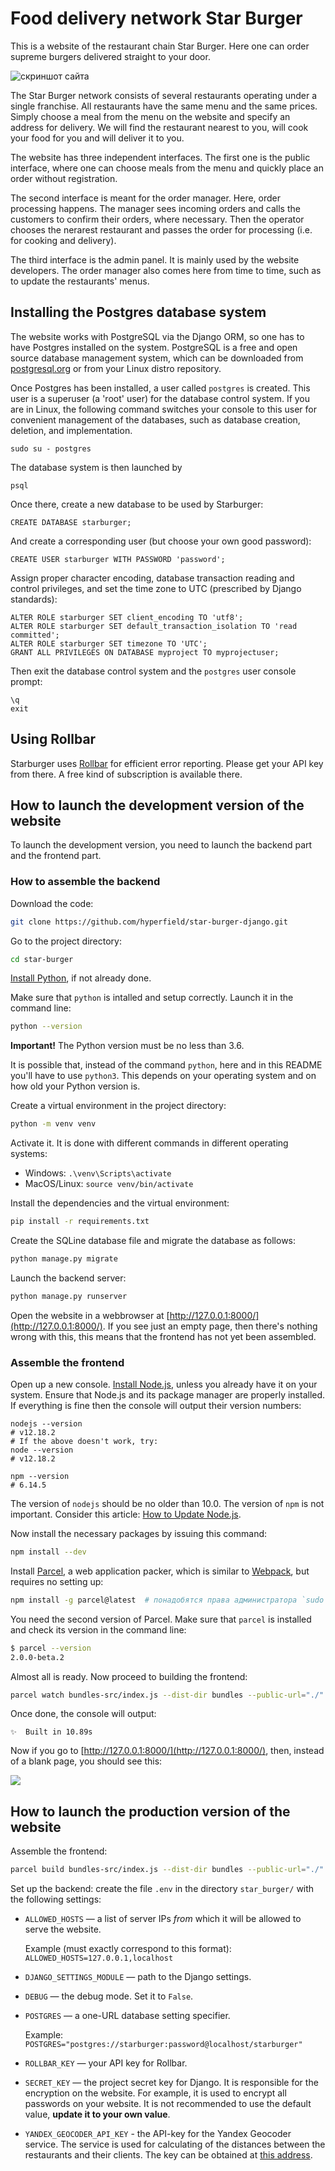 # Food delivery network Star Burger

This is a website of the restaurant chain Star Burger. Here one can order supreme burgers delivered straight to your door.

![скриншот сайта](https://dvmn.org/filer/canonical/1594651635/686/)


The Star Burger network consists of several restaurants operating under a single franchise. All restaurants have the same menu and the same prices. Simply choose a meal from the menu on the website and specify an address for delivery. We will find the restaurant nearest to you, will cook your food for you and will deliver it to you.

The website has three independent interfaces. The first one is the public interface, where one can choose meals from the menu and quickly place an order without registration.

The second interface is meant for the order manager. Here, order processing happens. The manager sees incoming orders and calls the customers to confirm their orders, where necessary. Then the operator chooses the nerarest restaurant and passes the order for processing (i.e. for cooking and delivery).

The third interface is the admin panel. It is mainly used by the website developers. The order manager also comes here from time to time, such as to update the restaurants' menus.

## Installing the Postgres database system

The website works with PostgreSQL via the Django ORM, so one has to have Postgres installed on the system. PostgreSQL is a free and open source database management system, which can be downloaded from [postgresql.org](https://www.postgresql.org/) or from your Linux distro repository.

Once Postgres has been installed, a user called `postgres` is created. This user is a superuser (a 'root' user) for the database control system. If you are in Linux, the following command switches your console to this user for convenient management of the databases, such as database creation, deletion, and implementation.

    sudo su - postgres

The database system is then launched by

    psql

Once there, create a new database to be used by Starburger:

    CREATE DATABASE starburger;

And create a corresponding user (but choose your own good password):

    CREATE USER starburger WITH PASSWORD 'password';

Assign proper character encoding, database transaction reading and control privileges, and set the time zone to UTC (prescribed by Django standards):

    ALTER ROLE starburger SET client_encoding TO 'utf8';
    ALTER ROLE starburger SET default_transaction_isolation TO 'read committed';
    ALTER ROLE starburger SET timezone TO 'UTC';
    GRANT ALL PRIVILEGES ON DATABASE myproject TO myprojectuser;

Then exit the database control system and the `postgres` user console prompt:

    \q
    exit

## Using Rollbar

Starburger uses [Rollbar](http://rollbar.com) for efficient error reporting. Please get your API key from there. A free kind of subscription is available there.

## How to launch the development version of the website

To launch the development version, you need to launch the backend part and the frontend part.

### How to assemble the backend

Download the code:
```sh
git clone https://github.com/hyperfield/star-burger-django.git
```

Go to the project directory:
```sh
cd star-burger
```

[Install Python](https://www.python.org/), if not already done.

Make sure that `python` is intalled and setup correctly. Launch it in the command line:
```sh
python --version
```
**Important!** The Python version must be no less than 3.6.

It is possible that, instead of the command `python`, here and in this README you'll have to use `python3`. This depends on your operating system and on how old your Python version is.

Create a virtual environment in the project directory:
```sh
python -m venv venv
```
Activate it. It is done with different commands in different operating systems:
- Windows: `.\venv\Scripts\activate`
- MacOS/Linux: `source venv/bin/activate`


Install the dependencies and the virtual environment:
```sh
pip install -r requirements.txt
```

Create the SQLine database file and migrate the database as follows:

```sh
python manage.py migrate
```

Launch the backend server:

```sh
python manage.py runserver
```

Open the website in a webbrowser at [http://127.0.0.1:8000/](http://127.0.0.1:8000/). If you see just an empty page, then there's nothing wrong with this, this means that the frontend has not yet been assembled.

### Assemble the frontend

Open up a new console. [Install Node.js](https://nodejs.org/en/), unless you already have it on your system. Ensure that Node.js and its package manager are properly installed. If everything is fine then the console will output their version numbers:
```
nodejs --version
# v12.18.2
# If the above doesn't work, try:
node --version
# v12.18.2

npm --version
# 6.14.5
```

The version of `nodejs` should be no older than 10.0. The version of `npm` is not important. Consider this article: [How to Update Node.js](https://phoenixnap.com/kb/update-node-js-version).

Now install the necessary packages by issuing this command:

```sh
npm install --dev
```

Install [Parcel](https://parceljs.org/), a web application packer, which is similar to [Webpack](https://webpack.js.org/), but requires no setting up:

```sh
npm install -g parcel@latest  # понадобятся права администратора `sudo`
```

You need the second version of Parcel. Make sure that `parcel` is installed and check its version in the command line:

```sh
$ parcel --version
2.0.0-beta.2
```

Almost all is ready. Now proceed to building the frontend:

```sh
parcel watch bundles-src/index.js --dist-dir bundles --public-url="./"
```

Once done, the console will output:

```
✨  Built in 10.89s
```

Now if you go to [http://127.0.0.1:8000/](http://127.0.0.1:8000/), then, instead of a blank page, you should see this:

![](https://dvmn.org/filer/canonical/1594651900/687/)

## How to launch the production version of the website

Assemble the frontend:

```sh
parcel build bundles-src/index.js --dist-dir bundles --public-url="./"
```

Set up the backend: create the file `.env` in the directory `star_burger/` with the following settings:

- `ALLOWED_HOSTS` — a list of server IPs *from* which it will be allowed to serve the website.

   Example (must exactly correspond to this format): `ALLOWED_HOSTS=127.0.0.1,localhost` 
- `DJANGO_SETTINGS_MODULE` — path to the Django settings.
- `DEBUG` — the debug mode. Set it to `False`.
- `POSTGRES` — a one-URL database setting specifier.

  Example:
  `POSTGRES="postgres://starburger:password@localhost/starburger"`
- `ROLLBAR_KEY` — your API key for Rollbar.
- `SECRET_KEY` — the project secret key for Django. It is responsible for the encryption on the website. For example, it is used to encrypt all passwords on your website. It is not recommended to use the default value, **update it to your own value**.
- `YANDEX_GEOCODER_API_KEY` - the API-key for the Yandex Geocoder service. The service is used for calculating of the distances between the restaurants and their clients. The key can be obtained at [this address](https://developer.tech.yandex.ru/).
